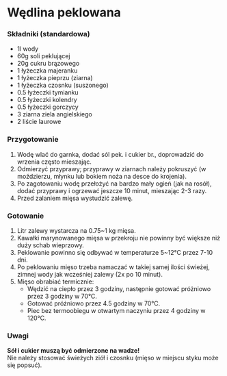 # Wędlina peklowana

### Składniki (standardowa)
- 1l wody
- 60g soli peklującej
- 20g cukru brązowego
- 1 łyżeczka majeranku
- 1 łyżeczka pieprzu (ziarna)
- 1 łyżeczka czosnku (suszonego)
- 0.5 łyżeczki tymianku
- 0.5 łyżeczki kolendry
- 0.5 łyżeczki gorczycy
- 3 ziarna ziela angielskiego
- 2 liście laurowe

### Przygotowanie
1. Wodę wlać do garnka, dodać sól pek. i cukier br., doprowadzić do wrzenia często mieszając.
2. Odmierzyć przyprawy; przyprawy w ziarnach należy pokruszyć (w moździerzu, młynku lub bokiem noża na desce do krojenia).
3. Po zagotowaniu wodę przełożyć na bardzo mały ogień (jak na rosół), dodać przyprawy i ogrzewać jeszcze 10 minut, mieszając 2-3 razy.
4. Przed zalaniem mięsa wystudzić zalewę.

### Gotowanie
1. Litr zalewy wystarcza na 0.75~1 kg mięsa.
2. Kawałki marynowanego mięsa w przekroju nie powinny być większe niż duży schab wieprzowy.
3. Peklowanie powinno się odbywać w temperaturze 5~12°C przez 7-10 dni.
4. Po peklowaniu mięso trzeba namaczać w takiej samej ilości świeżej, zimnej wody jak wcześniej zalewy (2x po 10 minut).
5. Mięso obrabiać termicznie:
   - Wędzić na ciepło przez 3 godziny, następnie gotować próżniowo przez 3 godziny w 70°C.
   - Gotować próżniowo przez 4.5 godziny w 70°C.
   - Piec bez termoobiegu w otwartym naczyniu przez 4 godziny w 120°C.

### Uwagi
__Sół i cukier muszą być odmierzone na wadze!__\
Nie należy stosować świeżych ziół i czosnku (mięso w miejscu styku może się popsuć).
